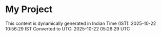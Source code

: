 # My Project

This content is dynamically generated in Indian Time (IST): 2025-10-22 10:56:29 IST
Converted to UTC: 2025-10-22 05:26:29 UTC
